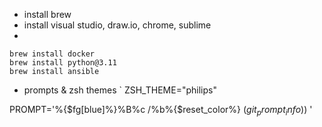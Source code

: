 - install brew
- install visual studio, draw.io, chrome, sublime
- 
```
brew install docker
brew install python@3.11
brew install ansible

```


- prompts & zsh themes
`
ZSH_THEME="philips"

PROMPT='%{$fg[blue]%}%B%c /%b%{$reset_color%} $(git_prompt_info)%(!.#.$) '
